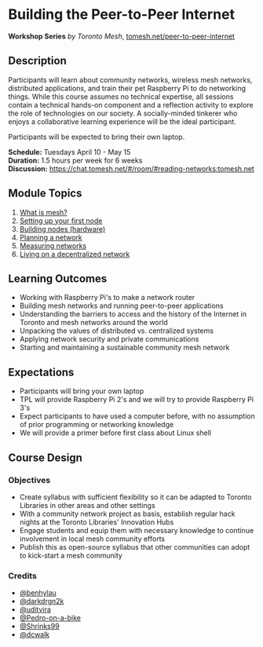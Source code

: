 # Building the Peer-to-Peer Internet

**Workshop Series** _by Toronto Mesh_, [tomesh.net/peer-to-peer-internet](https://tomesh.net/peer-to-peer-internet/)

## Description

Participants will learn about community networks, wireless mesh networks, distributed applications, and train their pet Raspberry Pi to do networking things. While this course assumes no technical expertise, all sessions contain a technical hands-on component and a reflection activity to explore the role of technologies on our society. A socially-minded tinkerer who enjoys a collaborative learning experience will be the ideal participant.

Participants will be expected to bring their own laptop. 

**Schedule:** Tuesdays April 10 - May 15  
**Duration:** 1.5 hours per week for 6 weeks  
**Discussion:** https://chat.tomesh.net/#/room/#reading-networks:tomesh.net

## Module Topics

1. [What is mesh?](./module-1.md)
1. [Setting up your first node](./module-2.md)
1. [Building nodes (hardware)](./module-3.md)
1. [Planning a network](./module-4.md)
1. [Measuring networks](./module-5.md)
1. [Living on a decentralized network](./module-6.md)

## Learning Outcomes

- Working with Raspberry Pi's to make a network router
- Building mesh networks and running peer-to-peer applications
- Understanding the barriers to access and the history of the Internet in Toronto and mesh networks around the world
- Unpacking the values of distributed vs. centralized systems
- Applying network security and private communications
- Starting and maintaining a sustainable community mesh network

## Expectations

- Participants will bring your own laptop
- TPL will provide Raspberry Pi 2's and we will try to provide Raspberry Pi 3's
- Expect participants to have used a computer before, with no assumption of prior programming or networking knowledge
- We will provide a primer before first class about Linux shell

## Course Design

### Objectives

- Create syllabus with sufficient flexibility so it can be adapted to Toronto Libraries in other areas and other settings
- With a community network project as basis, establish regular hack nights at the Toronto Libraries' Innovation Hubs
- Engage students and equip them with necessary knowledge to continue involvement in local mesh community efforts
- Publish this as open-source syllabus that other communities can adopt to kick-start a mesh community

### Credits

- [@benhylau](https://github.com/benhylau)
- [@darkdrgn2k](https://github.com/darkdrgn2k)
- [@uditvira](https://github.com/uditvira)
- [@Pedro-on-a-bike](https://github.com/Pedro-on-a-bike)
- [@Shrinks99](https://github.com/Shrinks99)
- [@dcwalk](https://github.com/dcwalk)
